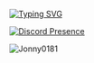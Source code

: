 [![Typing SVG](https://readme-typing-svg.demolab.com?font=Fira+Code&duration=2000&pause=500&repeat=false&random=false&width=435&height=30&lines=Hi%2C+my+name+is+Jonny+and+welcome!+%E2%AD%90;I'm+a+self+taught+programmer.+%F0%9F%AB%A0;You+can+contact+me+on+discord!+%F0%9F%92%BB;If+you+need+to+or+anything...+%F0%9F%91%80;Otherwise%2C+enjoy!+%F0%9F%98%81)](https://git.io/typing-svg)

[![Discord Presence](https://lanyard.cnrad.dev/api/827940585201205258)](https://discord.com/users/827940585201205258)

![Jonny0181](https://github-readme-stats.vercel.app/api?username=face-hh&show_icons=true&theme=tokyonight&hide=["issues"])
